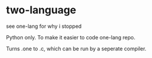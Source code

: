 # two-language

see one-lang for why i stopped

Python only. To make it easier to code one-lang repo.

Turns .one to .c, which can be run by a seperate compiler.
